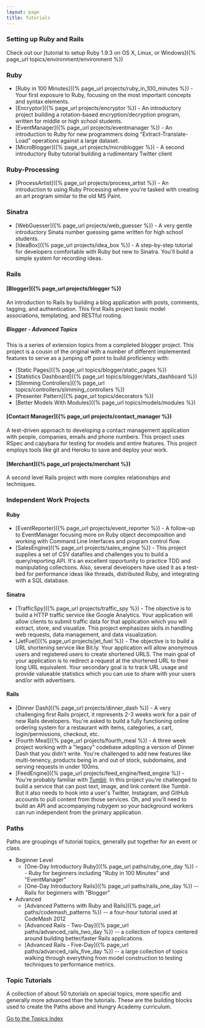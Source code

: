 ```yaml
---
layout: page
title: Tutorials
---
```


### Setting up Ruby and Rails

Check out our [tutorial to setup Ruby 1.9.3 on OS X, Linux, or Windows]({% page_url topics/environment/environment %})

### Ruby

* [Ruby in 100 Minutes]({% page_url projects/ruby_in_100_minutes %}) - Your first exposure to Ruby, focusing on the most important concepts and syntax elements.
* [Encryptor]({% page_url projects/encryptor %}) - An introductory project building a rotation-based encryption/decryption program, written for middle or high school students.
* [EventManager]({% page_url projects/eventmanager %}) - An introduction to Ruby for new programmers doing "Extract-Translate-Load" operations against a large dataset.
* [MicroBlogger]({% page_url projects/microblogger %}) - A second introductory Ruby tutorial building a rudimentary Twitter client

### Ruby-Processing

* [ProcessArtist]({% page_url projects/process_artist %}) - An introduction to using Ruby Processing where you're tasked with creating an art program similar to the old MS Paint.

### Sinatra

* [WebGuesser]({% page_url projects/web_guesser %}) - A very gentle introductory Sinata number guessing game written for high school students.
* [IdeaBox]({% page_url projects/idea_box %}) - A step-by-step tutorial for developers comfortable with Ruby but new to Sinatra. You'll build a simple system for recording ideas.

### Rails

#### [Blogger]({% page_url projects/blogger %})

An introduction to Rails by building a blog application with posts, comments, tagging, and authentication. This first Rails project basic model associations, templating, and RESTful routing.

##### Blogger - Advanced Topics

This is a series of extension topics from a completed blogger project. This project is a cousin of the original with a number of different implemented features to serve as a jumping off point to build proficiency with:

  * [Static Pages]({% page_url topics/blogger/static_pages %})
  * [Statistics Dashboard]({% page_url topics/blogger/stats_dashboard %})
  * [Slimming Controllers]({% page_url topics/controllers/slimming_controllers %})
  * [Presenter Pattern]({% page_url topics/decorators %})
  * [Better Models With Modules]({% page_url topics/models/modules %})

#### [Contact Manager]({% page_url projects/contact_manager %})

A test-driven approach to developing a contact management application with people, companies, emails and phone numbers. This project uses RSpec and capybara for testing for models and entire features. This project employs tools like git and Heroku to save and deploy your work.

#### [Merchant]({% page_url projects/merchant %})

A second level Rails project with more complex relationships and techniques.

### Independent Work Projects

#### Ruby

* [EventReporter]({% page_url projects/event_reporter %}) - A follow-up to EventManager focusing more on Ruby object decomposition and working with Command Line Interfaces and program control flow.
* [SalesEngine]({% page_url projects/sales_engine %}) - This project supplies a set of CSV datafiles and challenges you to build a query/reporting API. It's an excellent opportunity to practice TDD and manipulating collections. Also, several developers have used it as a test-bed for performance ideas like threads, distributed Ruby, and integrating with a SQL database.

#### Sinatra

* [TrafficSpy]({% page_url projects/traffic_spy %}) - The objective is to build a HTTP traffic service like Google Analytics. Your application will allow clients to submit traffic data for that application which you will extract, store, and visualize. This project emphasizes skills in handling web requests, data management, and data visualization.
* [JetFuel]({% page_url projects/jet_fuel %}) - The objective is to build a URL shortening service like Bit.ly. Your application will allow anonymous users and registered users to create shortened URLS. The main goal of your application is to redirect a request at the shortened URL to their long URL equivalent. Your secondary goal is to track URL usage and provide valueable statistics which you can use to share with your users and/or with advertisers.

#### Rails

* [Dinner Dash]({% page_url projects/dinner_dash %}) - A very challenging first Rails project, it represents 2-3 weeks work for a pair of new Rails developers. You're asked to build a fully functioning online ordering system for a restaurant with items, categories, a cart, login/permissions, checkout, etc.
* [Fourth Meal]({% page_url projects/fourth_meal %}) - A three week project working with a "legacy" codebase adopting a version of Dinner Dash that you didn't write. You're challenged to add new features like multi-tenency, products being in and out of stock, subdomains, and serving requests in under 100ms.
* [FeedEngine]({% page_url projects/feed_engine/feed_engine %}) - You're probably familiar with [Tumblr](http://tumblr.com). In this project you're challenged to build a service that can post text, image, and link content like Tumblr. But it also needs to hook into a user's Twitter, Instagram, and GitHub accounts to pull content from those services. Oh, and you'll need to build an API and accompanying rubygem so your background workers can run independent from the primary application.

### Paths

Paths are groupings of tutorial topics, generally put together for an event or class.

* Beginner Level
  * [One-Day Introductory Ruby]({% page_url paths/ruby_one_day %}) -- Ruby for beginners including "Ruby in 100 Minutes" and "EventManager"
  * [One-Day Introductory Rails]({% page_url paths/rails_one_day %}) -- Rails for beginners with "Blogger"
* Advanced
  * [Advanced Patterns with Ruby and Rails]({% page_url paths/codemash_patterns %}) -- a four-hour tutorial used at CodeMash 2012
  * [Advanced Rails - Two-Day]({% page_url paths/advanced_rails_two_day %}) -- a collection of topics centered around building better/faster Rails applications.
  * [Advanced Rails - Five-Day]({% page_url paths/advanced_rails_five_day %}) -- a large collection of topics walking through everything from model construction to testing techniques to performance metrics.


### Topic Tutorials

A collection of about 50 tutorials on special topics, more specific and generally more advanced than the tutorials. These are the building blocks used to create the Paths above and Hungry Academy curriculum.

[Go to the Topics Index](http://tutorials.jumpstartlab.com/topics/index.html)
